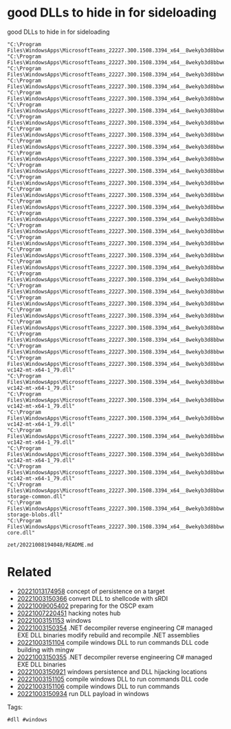 # good DLLs to hide in for sideloading

good DLLs to hide in for sideloading

```
"C:\Program Files\WindowsApps\MicrosoftTeams_22227.300.1508.3394_x64__8wekyb3d8bbwe\zlib1.dll"
"C:\Program Files\WindowsApps\MicrosoftTeams_22227.300.1508.3394_x64__8wekyb3d8bbwe\WebView2Loader.dll"
"C:\Program Files\WindowsApps\MicrosoftTeams_22227.300.1508.3394_x64__8wekyb3d8bbwe\vcruntime140_app.dll"
"C:\Program Files\WindowsApps\MicrosoftTeams_22227.300.1508.3394_x64__8wekyb3d8bbwe\vcruntime140_1_app.dll"
"C:\Program Files\WindowsApps\MicrosoftTeams_22227.300.1508.3394_x64__8wekyb3d8bbwe\vcruntime140_1.dll"
"C:\Program Files\WindowsApps\MicrosoftTeams_22227.300.1508.3394_x64__8wekyb3d8bbwe\vcruntime140.dll"
"C:\Program Files\WindowsApps\MicrosoftTeams_22227.300.1508.3394_x64__8wekyb3d8bbwe\vcomp140_app.dll"
"C:\Program Files\WindowsApps\MicrosoftTeams_22227.300.1508.3394_x64__8wekyb3d8bbwe\vccorlib140_app.dll"
"C:\Program Files\WindowsApps\MicrosoftTeams_22227.300.1508.3394_x64__8wekyb3d8bbwe\vcamp140_app.dll"
"C:\Program Files\WindowsApps\MicrosoftTeams_22227.300.1508.3394_x64__8wekyb3d8bbwe\ssScreenVVS2.dll"
"C:\Program Files\WindowsApps\MicrosoftTeams_22227.300.1508.3394_x64__8wekyb3d8bbwe\sqlite3.dll"
"C:\Program Files\WindowsApps\MicrosoftTeams_22227.300.1508.3394_x64__8wekyb3d8bbwe\SlimCoreWebview2.dll"
"C:\Program Files\WindowsApps\MicrosoftTeams_22227.300.1508.3394_x64__8wekyb3d8bbwe\skypert.dll"
"C:\Program Files\WindowsApps\MicrosoftTeams_22227.300.1508.3394_x64__8wekyb3d8bbwe\RTMPLTFM.dll"
"C:\Program Files\WindowsApps\MicrosoftTeams_22227.300.1508.3394_x64__8wekyb3d8bbwe\RtmPal.dll"
"C:\Program Files\WindowsApps\MicrosoftTeams_22227.300.1508.3394_x64__8wekyb3d8bbwe\RtmMediaManager.dll"
"C:\Program Files\WindowsApps\MicrosoftTeams_22227.300.1508.3394_x64__8wekyb3d8bbwe\RtmControl.dll"
"C:\Program Files\WindowsApps\MicrosoftTeams_22227.300.1508.3394_x64__8wekyb3d8bbwe\RtmCodecs.dll"
"C:\Program Files\WindowsApps\MicrosoftTeams_22227.300.1508.3394_x64__8wekyb3d8bbwe\msvcp140_codecvt_ids.dll"
"C:\Program Files\WindowsApps\MicrosoftTeams_22227.300.1508.3394_x64__8wekyb3d8bbwe\msvcp140_app.dll"
"C:\Program Files\WindowsApps\MicrosoftTeams_22227.300.1508.3394_x64__8wekyb3d8bbwe\msvcp140_2_app.dll"
"C:\Program Files\WindowsApps\MicrosoftTeams_22227.300.1508.3394_x64__8wekyb3d8bbwe\msvcp140_1_app.dll"
"C:\Program Files\WindowsApps\MicrosoftTeams_22227.300.1508.3394_x64__8wekyb3d8bbwe\msvcp140.dll"
"C:\Program Files\WindowsApps\MicrosoftTeams_22227.300.1508.3394_x64__8wekyb3d8bbwe\Microsoft.Graphics.Canvas.dll"
"C:\Program Files\WindowsApps\MicrosoftTeams_22227.300.1508.3394_x64__8wekyb3d8bbwe\libcurl.dll"
"C:\Program Files\WindowsApps\MicrosoftTeams_22227.300.1508.3394_x64__8wekyb3d8bbwe\concrt140_app.dll"
"C:\Program Files\WindowsApps\MicrosoftTeams_22227.300.1508.3394_x64__8wekyb3d8bbwe\boost_thread-vc142-mt-x64-1_79.dll"
"C:\Program Files\WindowsApps\MicrosoftTeams_22227.300.1508.3394_x64__8wekyb3d8bbwe\boost_system-vc142-mt-x64-1_79.dll"
"C:\Program Files\WindowsApps\MicrosoftTeams_22227.300.1508.3394_x64__8wekyb3d8bbwe\boost_regex-vc142-mt-x64-1_79.dll"
"C:\Program Files\WindowsApps\MicrosoftTeams_22227.300.1508.3394_x64__8wekyb3d8bbwe\boost_log_setup-vc142-mt-x64-1_79.dll"
"C:\Program Files\WindowsApps\MicrosoftTeams_22227.300.1508.3394_x64__8wekyb3d8bbwe\boost_log-vc142-mt-x64-1_79.dll"
"C:\Program Files\WindowsApps\MicrosoftTeams_22227.300.1508.3394_x64__8wekyb3d8bbwe\boost_filesystem-vc142-mt-x64-1_79.dll"
"C:\Program Files\WindowsApps\MicrosoftTeams_22227.300.1508.3394_x64__8wekyb3d8bbwe\boost_atomic-vc142-mt-x64-1_79.dll"
"C:\Program Files\WindowsApps\MicrosoftTeams_22227.300.1508.3394_x64__8wekyb3d8bbwe\azure-storage-common.dll"
"C:\Program Files\WindowsApps\MicrosoftTeams_22227.300.1508.3394_x64__8wekyb3d8bbwe\azure-storage-blobs.dll"
"C:\Program Files\WindowsApps\MicrosoftTeams_22227.300.1508.3394_x64__8wekyb3d8bbwe\azure-core.dll"
```

` zet/20221008194048/README.md `

# Related

- [20221013174958](/zet/20221013174958/README.md) concept of persistence on a target
- [20221003150366](/zet/20221003150366/README.md) convert DLL to shellcode with sRDI
- [20221009005402](/zet/20221009005402/README.md) preparing for the OSCP exam
- [20221007220451](/zet/20221007220451/README.md) hacking notes hub
- [20221003151153](/zet/20221003151153/README.md) windows
- [20221003150354](/zet/20221003150354/README.md) .NET decompiler reverse engineering C# managed EXE DLL binaries modify rebuild and recompile .NET assemblies
- [20221003151104](/zet/20221003151104/README.md) compile windows DLL to run commands DLL code building with mingw
- [20221003150355](/zet/20221003150355/README.md) .NET decompiler reverse engineering C# managed EXE DLL binaries
- [20221003150921](/zet/20221003150921/README.md) windows persistence and DLL hijacking locations
- [20221003151105](/zet/20221003151105/README.md) compile windows DLL to run commands DLL code
- [20221003151106](/zet/20221003151106/README.md) compile windows DLL to run commands
- [20221003150934](/zet/20221003150934/README.md) run DLL payload in windows

Tags:

    #dll #windows
